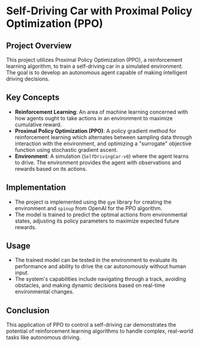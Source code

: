 # Self-Driving Car with Proximal Policy Optimization (PPO)

## Project Overview

This project utilizes Proximal Policy Optimization (PPO), a reinforcement learning algorithm, to train a self-driving car in a simulated environment. The goal is to develop an autonomous agent capable of making intelligent driving decisions.

## Key Concepts

- **Reinforcement Learning**: An area of machine learning concerned with how agents ought to take actions in an environment to maximize cumulative reward.
- **Proximal Policy Optimization (PPO)**: A policy gradient method for reinforcement learning which alternates between sampling data through interaction with the environment, and optimizing a "surrogate" objective function using stochastic gradient ascent.
- **Environment**: A simulation (`SelfDrivingCar-v0`) where the agent learns to drive. The environment provides the agent with observations and rewards based on its actions.

## Implementation

- The project is implemented using the `gym` library for creating the environment and `spinup` from OpenAI for the PPO algorithm.
- The model is trained to predict the optimal actions from environmental states, adjusting its policy parameters to maximize expected future rewards.

## Usage

- The trained model can be tested in the environment to evaluate its performance and ability to drive the car autonomously without human input.
- The system's capabilities include navigating through a track, avoiding obstacles, and making dynamic decisions based on real-time environmental changes.

## Conclusion

This application of PPO to control a self-driving car demonstrates the potential of reinforcement learning algorithms to handle complex, real-world tasks like autonomous driving.
